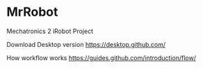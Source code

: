 # MrRobot
Mechatronics 2 iRobot Project 

Download Desktop version https://desktop.github.com/

How workflow works https://guides.github.com/introduction/flow/
